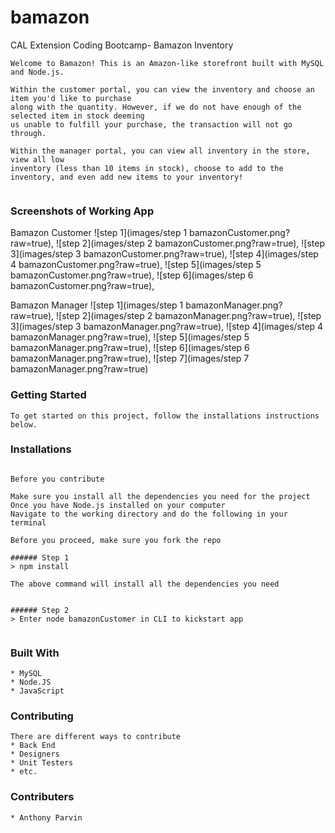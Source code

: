 # bamazon
CAL Extension Coding Bootcamp- Bamazon Inventory

 ```
Welcome to Bamazon! This is an Amazon-like storefront built with MySQL and Node.js. 

Within the customer portal, you can view the inventory and choose an item you'd like to purchase
along with the quantity. However, if we do not have enough of the selected item in stock deeming 
us unable to fulfill your purchase, the transaction will not go through.

Within the manager portal, you can view all inventory in the store, view all low
inventory (less than 10 items in stock), choose to add to the inventory, and even add new items to your inventory! 


 ```

### Screenshots of Working App

Bamazon Customer
![step 1](images/step 1 bamazonCustomer.png?raw=true),
![step 2](images/step 2 bamazonCustomer.png?raw=true),
![step 3](images/step 3 bamazonCustomer.png?raw=true),
![step 4](images/step 4 bamazonCustomer.png?raw=true),
![step 5](images/step 5 bamazonCustomer.png?raw=true),
![step 6](images/step 6 bamazonCustomer.png?raw=true),

Bamazon Manager
![step 1](images/step 1 bamazonManager.png?raw=true),
![step 2](images/step 2 bamazonManager.png?raw=true),
![step 3](images/step 3 bamazonManager.png?raw=true),
![step 4](images/step 4 bamazonManager.png?raw=true),
![step 5](images/step 5 bamazonManager.png?raw=true),
![step 6](images/step 6 bamazonManager.png?raw=true),
![step 7](images/step 7 bamazonManager.png?raw=true)


### Getting Started

```
To get started on this project, follow the installations instructions below.
```


### Installations
``` Installing

Before you contribute

Make sure you install all the dependencies you need for the project
Once you have Node.js installed on your computer
Navigate to the working directory and do the following in your terminal

Before you proceed, make sure you fork the repo

###### Step 1
> npm install

The above command will install all the dependencies you need


###### Step 2
> Enter node bamazonCustomer in CLI to kickstart app


```


### Built With

```
* MySQL
* Node.JS
* JavaScript

```

### Contributing

```
There are different ways to contribute
* Back End
* Designers
* Unit Testers
* etc.
```

### Contributers

```
* Anthony Parvin
```


